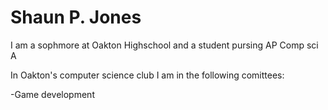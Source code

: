 # Shaun P. Jones

I am a sophmore at Oakton Highschool and a student pursing AP Comp sci A

In Oakton's computer science club I am in the following comittees:

-Game development
